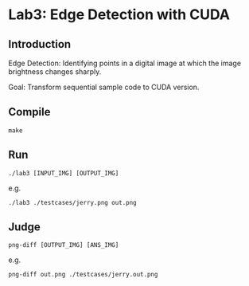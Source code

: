 # Lab3: Edge Detection with CUDA

## Introduction

Edge Detection: Identifying points in a digital image at which the image brightness changes sharply.

Goal: Transform sequential sample code to CUDA version.

## Compile

```shell
make
```

## Run

```shell
./lab3 [INPUT_IMG] [OUTPUT_IMG]
```

e.g.

```shell
./lab3 ./testcases/jerry.png out.png
```

## Judge

```shell
png-diff [OUTPUT_IMG] [ANS_IMG]
```

e.g.

```shell
png-diff out.png ./testcases/jerry.out.png
```
